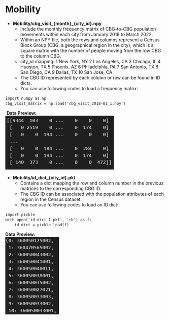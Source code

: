# Mobility 
- **Mobility/cbg_visit_{month}_{city_id}.npy**
  - Include the monthly frequency matrix of CBG-to-CBG population movements within each city from January 2018 to March 2022.
  - Within an NPY file, both the rows and columns represent a Census Block Group (CBG, a geographical region in the city), which is a square matrix with the number of people moving from the row CBG to the column CBG. 
  - city_id mapping: 1 New York, NY 2 Los Angeles, CA 3 Chicago, IL 4 Huoston, TX 5 Phoenix, AZ 6 Philadelphia, PA 7 San Antonio, TX 8 San Diego, CA 9 Dallas, TX 10 San Jose, CA
  - The CBG ID represented by each column or row can be found in ID dicts.
  - You can use following codes to load a frequency matrix:​
```
import numpy as np
cbg_visit_matrix = np.load('cbg_visit_2018-01_1.npy')
``` 
​
  **Data Preview:**  
  ![Image text](mobility1.png)


- **Mobility/id_dict_{city_id}.pkl**
  - Contains a dict mapping the row and column number in the previous matrices to the corresponding CBG ID. 
  - The CBG ID can be associated with the population attributes of each region in the Census dataset. 
  - You can use following codes to load an ID dict:
```
import pickle
with open('id_dict_1.pkl', 'rb') as f:
    id_dict = pickle.load(f)
``` 

 **Data Preview:**  
  ![Image text](mobility2.png)

